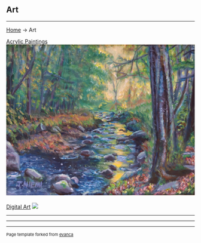 ## Art

---
[Home](/) -> Art

[Acrylic Paintings](/acrylic)
[<img src="images/acrylic_paintings/Babbling Brook.jpg?raw=false"/>](/acrylic)
<br><br>
[Digital Art](/digital_art)
[<img src="https://media.indiedb.com/images/presskit/1/2/1054/Chipmonk_Cover_Art_ReallyWide.1.png?raw=true"/>](/digital_art)

---

---

---
<p style="font-size:11px">Page template forked from <a href="https://github.com/evanca/quick-portfolio">evanca</a></p>
<!-- Remove above link if you don't want to attibute -->
